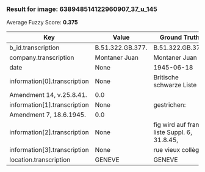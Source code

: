 ### Result for image: 638948514122960907_37_u_145
Average Fuzzy Score: **0.375**
<small>

| Key | Value | Ground Truth | Score |
| --- | --- | --- | --- |
| b_id.transcription | B.51.322.GB.377. | B.51.322.GB.377. | 1.0 |
| company.transcription | Montaner Juan | Montaner Juan | 1.0 |
| date | None | 1945-06-18 | 0.0 |
| information[0].transcription | None | Britische schwarze Liste
Amendment 14, v.25.8.41. | 0.0 |
| information[1].transcription | None | gestrichen:
Amendment 7, 18.6.1945. | 0.0 |
| information[2].transcription | None | fig wird auf franz. liste Suppl. 6, 31.8.45, | 0.0 |
| information[3].transcription | None | rue vieux collège | 0.0 |
| location.transcription | GENEVE | GENEVE | 1.0 |

</small>
